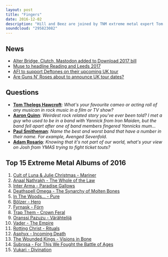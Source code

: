 ```yaml
---
layout: post
title: "Fingers"
date: 2016-12-02
description: "Hill and Beez are joined by TNM extreme metal expert Tom Dare to run you through the Top 15 Extreme Metal Albums of 2016. There's also initial chat about Reading & Leeds festival's first announcement and we're probably going to owe Jannick Gers and his mum an apology."
soundcloud: "295823082"
---
```


## News

- [Alter Bridge, Clutch, Mastodon added to Download 2017 bill](http://teamrock.com/news/2016-12-02/alter-bridge-clutch-mastodon-added-to-download-2017-bill)
- [Muse to headline Reading and Leeds 2017](http://teamrock.com/news/2016-12-01/muse-to-headline-reading-and-leeds-2017)
- [AFI to support Deftones on their upcoming UK tour](http://www.punktastic.com/news/afi-to-support-deftones-on-their-upcoming-uk-tour/)
- [Are Guns N' Roses about to announce UK tour dates?](http://teamrock.com/feature/2016-12-01/are-guns-n-roses-about-to-announce-uk-tour-dates)


## Questions

- **[Tom Thelegs Hawcroft](https://www.facebook.com/thatsnotmetalpodcast/photos/a.1814755825417620.1073741828.1814737015419501/2005814746311726/?type=3&comment_id=2005818329644701&comment_tracking=%7B%22tn%22%3A%22R9%22%7D)**: *What's your favourite cameo or acting roll of any musican in rock music in a film or TV show?*
- **[Aaron Quinn](https://www.facebook.com/thatsnotmetalpodcast/photos/a.1814755825417620.1073741828.1814737015419501/2005814746311726/?type=3&comment_id=2005890019637532&comment_tracking=%7B%22tn%22%3A%22R9%22%7D)**: *Weirdest rock related story you've ever been told? I met a guy who used to be in a band with Yannick from Iron Maiden, but the band fell apart after one of band members fingered Yannicks mum...*
- **[Paul Smitheman](https://www.facebook.com/thatsnotmetalpodcast/photos/a.1814755825417620.1073741828.1814737015419501/2005814746311726/?type=3&comment_id=2005823302977537&comment_tracking=%7B%22tn%22%3A%22R9%22%7D)**: *Name the best and worst band that have a number in their name. For example, Avenged Sevenfold.*
- **[Adam Rosario](https://www.facebook.com/thatsnotmetalpodcast/photos/a.1814755825417620.1073741828.1814737015419501/2005814746311726/?type=3&comment_id=2005817519644782&comment_tracking=%7B%22tn%22%3A%22R9%22%7D)**: *Knowing that it's not part of our world, what's your view on Josh from YMAS trying to fight ticket touts?*


## Top 15 Extreme Metal Albums of 2016

1. [Cult of Luna & Julie Christmas - Mariner](https://itunes.apple.com/gb/album/mariner/id1082702939)
1. [Anaal Nathrakh - The Whole of the Law](https://anaalnathrakh.bandcamp.com/album/the-whole-of-the-law)
1. [Inter Arma - Paradise Gallows](https://interarma.bandcamp.com/album/paradise-gallows-2)
1. [Deathspell Omega - The Synarchy of Molten Bones](https://deathspellomega.bandcamp.com/album/the-synarchy-of-molten-bones)
1. [In The Woods... - Pure](https://dmp666.bandcamp.com/album/pure)
1. [Bölzer - Hero](https://itunes.apple.com/gb/album/hero/id1180356118)
1. [Fyrnask - Fórn](https://fyrnask.bandcamp.com/album/f-rn)
1. [Trap Them - Crown Feral](https://trapthem.bandcamp.com/album/crown-feral)
1. [Oranssi Pazuzu - Värähtelijä](https://oranssipazuzu.bandcamp.com/album/v-r-htelij)
1. [Vader - The Empire](https://itunes.apple.com/gb/album/the-empire/id1152557539)
1. [Rotting Christ - Rituals](https://itunes.apple.com/gb/album/rituals/id1068432696)
1. [Asphyx - Incoming Death](https://itunes.apple.com/gb/album/incoming-death/id1144190285)
1. [The Wounded Kings - Visions in Bone](https://itunes.apple.com/gb/album/visions-in-bone/id1136836318)
1. [Subrosa - For This We Fought the Battle of Ages](https://itunes.apple.com/gb/album/for-this-we-fought-battle/id1131403165)
1. [Vukari - Divination](https://itunes.apple.com/gb/album/divination/id1151264250)
